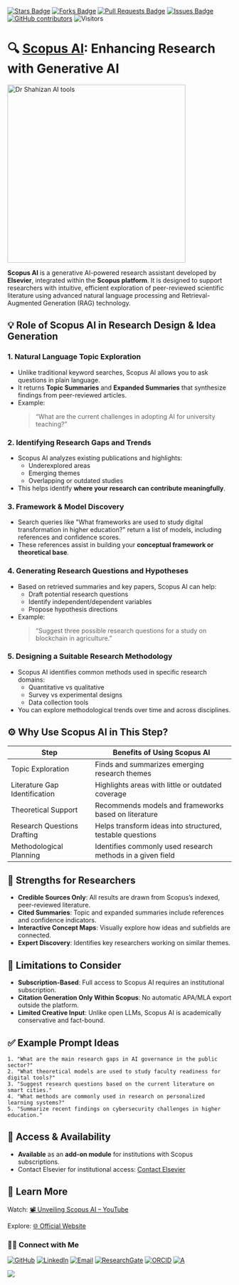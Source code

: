 <a href="https://github.com/drshahizan/short-course/stargazers"><img src="https://img.shields.io/github/stars/drshahizan/short-course" alt="Stars Badge"/></a>
<a href="https://github.com/drshahizan/short-course/network/members"><img src="https://img.shields.io/github/forks/drshahizan/short-course" alt="Forks Badge"/></a>
<a href="https://github.com/drshahizan/short-course/pulls"><img src="https://img.shields.io/github/issues-pr/drshahizan/short-course" alt="Pull Requests Badge"/></a>
<a href="https://github.com/drshahizan/short-course"><img src="https://img.shields.io/github/issues/drshahizan/short-course" alt="Issues Badge"/></a>
<a href="https://github.com/drshahizan/short-course/graphs/contributors"><img alt="GitHub contributors" src="https://img.shields.io/github/contributors/drshahizan/short-course?color=2b9348"></a>
![Visitors](https://api.visitorbadge.io/api/visitors?path=https%3A%2F%2Fgithub.com%2Fdrshahizan%2Fshort-course&labelColor=%23d9e3f0&countColor=%23697689&style=flat)

# 🔍 [Scopus AI](https://www-scopus-com.ezproxy.utm.my/pages/home#scopus-ai): Enhancing Research with Generative AI

 <img src="https://i0.wp.com/mainlib.upd.edu.ph/wp-content/uploads/scopus-ai.png" alt="Dr Shahizan AI tools"  height="400">

**Scopus AI** is a generative AI-powered research assistant developed by **Elsevier**, integrated within the **Scopus platform**. It is designed to support researchers with intuitive, efficient exploration of peer-reviewed scientific literature using advanced natural language processing and Retrieval-Augmented Generation (RAG) technology.

## 💡 Role of Scopus AI in Research Design & Idea Generation

### 1. **Natural Language Topic Exploration**
- Unlike traditional keyword searches, Scopus AI allows you to ask questions in plain language.
- It returns **Topic Summaries** and **Expanded Summaries** that synthesize findings from peer-reviewed articles.
- Example:  
  > “What are the current challenges in adopting AI for university teaching?”

### 2. **Identifying Research Gaps and Trends**
- Scopus AI analyzes existing publications and highlights:
  - Underexplored areas
  - Emerging themes
  - Overlapping or outdated studies
- This helps identify **where your research can contribute meaningfully**.

### 3. **Framework & Model Discovery**
- Search queries like "What frameworks are used to study digital transformation in higher education?" return a list of models, including references and confidence scores.
- These references assist in building your **conceptual framework or theoretical base**.

### 4. **Generating Research Questions and Hypotheses**
- Based on retrieved summaries and key papers, Scopus AI can help:
  - Draft potential research questions
  - Identify independent/dependent variables
  - Propose hypothesis directions
- Example:  
  > “Suggest three possible research questions for a study on blockchain in agriculture.”

### 5. **Designing a Suitable Research Methodology**
- Scopus AI identifies common methods used in specific research domains:
  - Quantitative vs qualitative
  - Survey vs experimental designs
  - Data collection tools
- You can explore methodological trends over time and across disciplines.

## ⚙️ Why Use Scopus AI in This Step?

| Step                             | Benefits of Using Scopus AI                                          |
|----------------------------------|----------------------------------------------------------------------|
| Topic Exploration                | Finds and summarizes emerging research themes                        |
| Literature Gap Identification    | Highlights areas with little or outdated coverage                    |
| Theoretical Support              | Recommends models and frameworks based on literature                 |
| Research Questions Drafting      | Helps transform ideas into structured, testable questions            |
| Methodological Planning          | Identifies commonly used research methods in a given field           |


## 🚀 Strengths for Researchers

- **Credible Sources Only**: All results are drawn from Scopus’s indexed, peer-reviewed literature.
- **Cited Summaries**: Topic and expanded summaries include references and confidence indicators.
- **Interactive Concept Maps**: Visually explore how ideas and subfields are connected.
- **Expert Discovery**: Identifies key researchers working on similar themes.


## 📌 Limitations to Consider

- **Subscription-Based**: Full access to Scopus AI requires an institutional subscription.
- **Citation Generation Only Within Scopus**: No automatic APA/MLA export outside the platform.
- **Limited Creative Input**: Unlike open LLMs, Scopus AI is academically conservative and fact-bound.


## ✅ Example Prompt Ideas

```text
1. "What are the main research gaps in AI governance in the public sector?"
2. "What theoretical models are used to study faculty readiness for digital tools?"
3. "Suggest research questions based on the current literature on smart cities."
4. "What methods are commonly used in research on personalized learning systems?"
5. "Summarize recent findings on cybersecurity challenges in higher education."
```

## 🧭 Access & Availability

- **Available** as an **add-on module** for institutions with Scopus subscriptions.
- Contact Elsevier for institutional access: [Contact Elsevier](https://www.elsevier.com/products/scopus/scopus-ai/contact-us)

## 🎥 Learn More

Watch: [📽️ Unveiling Scopus AI – YouTube](https://www.youtube.com/watch?v=8i4cR507DuI)

Explore: [🌐 Official Website](https://www.elsevier.com/products/scopus/scopus-ai)


### 🙌🏻 Connect with Me
<p align="left">
    <a href="https://github.com/drshahizan" target="_blank"><img alt="GitHub" src="https://img.shields.io/badge/-@drshahizan-181717?style=flat-square&logo=GitHub&logoColor=white"></a>
    <a href="https://www.linkedin.com/in/drshahizan" target="_blank"><img alt="LinkedIn" src="https://img.shields.io/badge/-drshahizan-blue?style=flat-square&logo=Linkedin&logoColor=white&link=https://www.linkedin.com/in/drshahizan/"></a>
    <a href="mailto:shahizan@utm.my" target="_blank"><img alt="Email" src="https://img.shields.io/badge/-shahizan@utm.my-c14438?style=flat-square&logo=Gmail&logoColor=white&link=mailto:shahizan@utm.my.com"></a>
    <a href="https://www.researchgate.net/profile/Mohd-Othman-28" target="_blank"><img alt="ResearchGate" src="https://img.shields.io/badge/-ResearchGate-00CCBB?style=flat-square&logo=ResearchGate&logoColor=white"></a>
    <a href="https://orcid.org/0000-0003-4261-1873" target="_blank"><img alt="ORCID" src="https://img.shields.io/badge/-ORCID-A6CE39?style=flat-square&logo=ORCID&logoColor=white"></a> 
 <a href="https://visitorbadge.io/status?path=https%3A%2F%2Fgithub.com%2Fdrshahizan" target="_blank"><img alt="A" src="https://api.visitorbadge.io/api/visitors?path=https%3A%2F%2Fgithub.com%2Fdrshahizan&labelColor=%23697689&countColor=%23555555&style=plastic"></a>
 
![](https://hit.yhype.me/github/profile?user_id=81284918)
</p>

